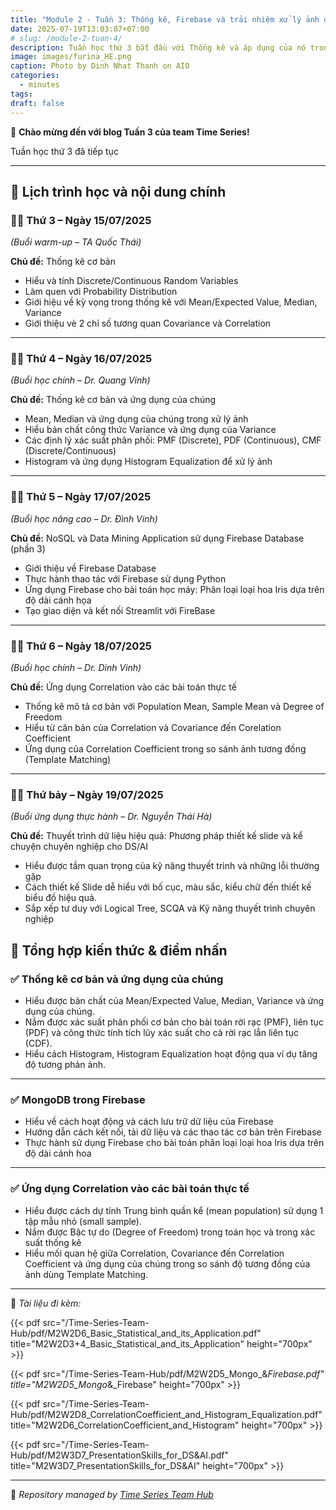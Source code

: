 ```yaml
---
title: "Module 2 - Tuần 3: Thống kê, Firebase và trải nhiệm xử lý ảnh đầu tiên sử dụng thống kê"
date: 2025-07-19T13:03:07+07:00
# slug: /module-2-tuan-4/
description: Tuần học thứ 3 bắt đầu với Thống kê và áp dụng của nó trong xử lý ảnh
image: images/furina_HE.png
caption: Photo by Dinh Nhat Thanh on AIO
categories:
  - minutes
tags:
draft: false
---
```


🎉 **Chào mừng đến với blog Tuần 3 của team Time Series!**

Tuần học thứ 3 đã tiếp tục

---

## 📅 **Lịch trình học và nội dung chính**

### 🧑‍🏫 **Thứ 3 – Ngày 15/07/2025**

_(Buổi warm-up – TA Quốc Thái)_

**Chủ đề:** Thống kê cơ bản

- Hiểu và tính Discrete/Continuous Random Variables
- Làm quen với Probability Distribution
- Giới hiệu về kỳ vọng trong thống kê với Mean/Expected Value, Median, Variance
- Giới thiệu vè 2 chỉ số tương quan Covariance và Correlation

---

### 👨‍🎓 **Thứ 4 – Ngày 16/07/2025**

_(Buổi học chính – Dr. Quang Vinh)_

**Chủ đề:** Thống kê cơ bản và ứng dụng của chúng

- Mean, Median và ứng dụng của chúng trong xử lý ảnh
- Hiểu bản chất công thức Variance và ứng dụng của Variance
- Các định lý xác suất phân phối: PMF (Discrete), PDF (Continuous), CMF (Discrete/Continuous)
- Histogram và ứng dụng Histogram Equalization để xử lý ảnh

---

### 🧑‍🎓 **Thứ 5 – Ngày 17/07/2025**

_(Buổi học nâng cao – Dr. Đình Vinh)_

**Chủ đề:** NoSQL và Data Mining Application sử dụng Firebase Database (phần 3)

- Giới thiệu về Firebase Database
- Thực hành thao tác với Firebase sử dụng Python
- Ứng dụng Firebase cho bài toán học máy: Phân loại loại hoa Iris dựa trên độ dài cánh họa
- Tạo giao diện và kết nối Streamlit với FireBase
---

### 👨‍🎓 **Thứ 6 – Ngày 18/07/2025**

_(Buổi học chính – Dr. Dinh Vinh)_

**Chủ đề:** Ứng dụng Correlation vào các bài toán thực tế

- Thống kê mô tả cơ bản với Population Mean, Sample Mean và Degree of Freedom
- Hiểu từ căn bản của Correlation và Covariance đến Corelation Coefficient
- Ứng dụng của Correlation Coefficient trong so sánh ảnh tương đồng (Template Matching)

---

### 👨‍🎓 **Thứ bảy – Ngày 19/07/2025**

_(Buổi ứng dụng thực hành – Dr. Nguyễn Thái Hà)_

**Chủ đề:** Thuyết trình dữ liệu hiệu quả: Phương pháp thiết kế slide và kể chuyện chuyên nghiệp  cho DS/AI

- Hiểu được tầm quan trọng của kỹ năng thuyết trình và những lỗi thường gặp
- Cách thiết kế Slide dễ hiểu với bố cục, màu sắc, kiểu chữ đến thiết kế biểu đồ hiệu quả.
- Sắp xếp tư duy với Logical Tree, SCQA và Kỹ năng thuyết trình chuyên nghiệp


## 📌 **Tổng hợp kiến thức & điểm nhấn**

### ✅ **Thống kê cơ bản và ứng dụng của chúng**

- Hiểu được bản chất của Mean/Expected Value, Median, Variance và ứng dụng của chúng.
- Nắm được xác suất phân phối cơ bản cho bài toán rời rạc (PMF), liên tục (PDF) và công thức tính tích lũy xác suất cho cả rời rạc lẫn liên tục (CDF).
- Hiểu cách Histogram, Histogram Equalization hoạt động qua ví dụ tăng độ tương phản ảnh.

---

### ✅ **MongoDB trong Firebase**

- Hiểu về cách hoạt động và cách lưu trữ dữ liệu của Firebase
- Hướng dẫn cách kết nối, tải dữ liệu và các thao tác cơ bản trên Firebase
- Thực hành sử dụng Firebase cho bài toán phân loại loại hoa Iris dựa trên độ dài cánh hoa

---

### ✅ **Ứng dụng Correlation vào các bài toán thực tế**

- Hiểu được cách dự tính Trung bình quần kể (mean population) sử dụng 1 tập mẫu nhỏ (small sample).
- Nắm được Bậc tự do (Degree of Freedom) trong toán học và trong xác suất thống kê
- Hiểu mối quan hệ giữa Correlation, Covariance đến Correlation Coefficient và ứng dụng của chúng trong so sánh độ tương đồng của ảnh dùng Template Matching.

---

📂 _Tài liệu đi kèm:_

{{< pdf src="/Time-Series-Team-Hub/pdf/M2W2D6_Basic_Statistical_and_its_Application.pdf" title="M2W2D3+4_Basic_Statistical_and_its_Application" height="700px" >}}

{{< pdf src="/Time-Series-Team-Hub/pdf/M2W2D5_Mongo_&_Firebase.pdf" title="M2W2D5_Mongo_&_Firebase" height="700px" >}}

{{< pdf src="/Time-Series-Team-Hub/pdf/M2W2D8_CorrelationCoefficient_and_Histogram_Equalization.pdf" title="M2W2D6_CorrelationCoefficient_and_Histogram" height="700px" >}}


{{< pdf src="/Time-Series-Team-Hub/pdf/M2W3D7_PresentationSkills_for_DS&AI.pdf" title="M2W3D7_PresentationSkills_for_DS&AI" height="700px" >}}




---

🧠 _Repository managed by [Time Series Team Hub](https://github.com/Jennifer1907/Time-Series-Team-Hub)_
